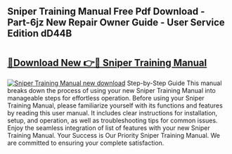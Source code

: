 ## Sniper Training Manual Free Pdf Download - Part-6jz New Repair Owner Guide - User Service Edition dD44B

# <h2><a href="http://cf26609.oget.top/?id=Sniper+Training+Manual">🔗Download New 👉🔴 Sniper Training Manual</a></h2>

[![Sniper Training Manual new download](https://i.imgur.com/5g1atiW.png)](http://cf26609.oget.top/?id=Sniper+Training+Manual)
Step-by-Step Guide This manual breaks down the process of using your new Sniper Training Manual into manageable steps for effortless operation. Before using your Sniper Training Manual, please familiarize yourself with its functions and features by reading this user manual. It includes clear instructions for installation, setup, and operation, as well as troubleshooting tips for common issues. Enjoy the seamless integration of list of features with your new Sniper Training Manual. Your Success is Our Priority Sniper Training Manual. We are committed to ensuring your complete satisfaction.
